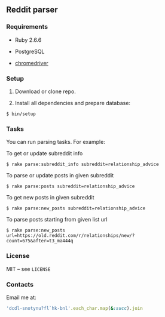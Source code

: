 ## Reddit parser

### Requirements

- Ruby 2.6.6

- PostgreSQL

- [chromedriver](https://chromedriver.chromium.org/)

### Setup

1. Download or clone repo.

2. Install all dependencies and prepare database:

```console
$ bin/setup
```

### Tasks

You can run parsing tasks. For example:

To get or update subreddit info

```console
$ rake parse:subreddit_info subreddit=relationship_advice
```

To parse or update posts in given subreddit

```console
$ rake parse:posts subreddit=relationship_advice
```

To get new posts in given subreddit

```console
$ rake parse:new_posts subreddit=relationship_advice
```

To parse posts starting from given list url

```console
$ rake parse:new_posts url=https://old.reddit.com/r/relationships/new/?count=675&after=t3_ma444q
```

### License

MIT – see `LICENSE`

### Contacts

Email me at:

```rb
'dcdl-snotynu?fl`hk-bnl'.each_char.map(&:succ).join
```

